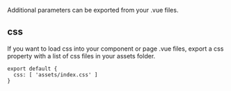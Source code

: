 Additional parameters can be exported from your .vue files.

## css

If you want to load css into your component or page .vue files, export a css property with a list of css files in your assets folder.

~~~
export default {
  css: [ 'assets/index.css' ]
}
~~~


